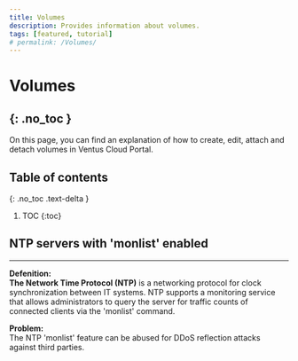 ```yaml
---
title: Volumes
description: Provides information about volumes.
tags: [featured, tutorial]
# permalink: /Volumes/
---
```


# Volumes

## {: .no_toc }

On this page, you can find an explanation of how to create, edit, attach and detach volumes in Ventus Cloud Portal.

## Table of contents

{: .no_toc .text-delta }

1. TOC
   {:toc}

## NTP servers with 'monlist' enabled

---

**Defenition:**  
**The Network Time Protocol (NTP)** is a networking protocol for clock synchronization between IT systems. NTP supports a monitoring service that allows administrators to query the server for traffic counts of connected clients via the 'monlist' command.

**Problem:**  
The NTP 'monlist' feature can be abused for DDoS reflection attacks against third parties.
